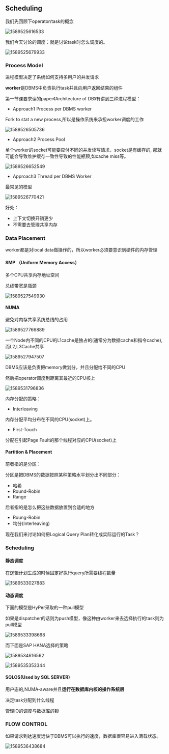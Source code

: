 ## Scheduling 

我们先回顾下operator/task的概念

![1589525616533](C:\Users\AlexanderChiu\AppData\Roaming\Typora\typora-user-images\1589525616533.png)

我们今天讨论的调度：就是讨论task时怎么调度的。

![1589525679933](C:\Users\AlexanderChiu\AppData\Roaming\Typora\typora-user-images\1589525679933.png)

### Process Model

进程模型决定了系统如何支持多用户的并发请求

**worker**是DBMS中负责执行task并且向用户返回结果的组件

第一节课要求读的paper《Architecture of DB》有讲到三种进程模型：

* Approach1 Process per DBMS worker

Fork to stat a new process,所以是操作系统来承担worker调度的工作

![1589526505736](C:\Users\AlexanderChiu\AppData\Roaming\Typora\typora-user-images\1589526505736.png)

* Approach2 Process Pool

单个worker的socket可能要应付不同的并发读写请求，socket是有缓存的, 那就可能会导致维护缓存一致性导致的性能瓶颈,如cache miss等。

![1589526652549](C:\Users\AlexanderChiu\AppData\Roaming\Typora\typora-user-images\1589526652549.png)



* Approach3 Thread per DBMS Worker

最常见的模型

![1589526770421](C:\Users\AlexanderChiu\AppData\Roaming\Typora\typora-user-images\1589526770421.png)



好处：

* 上下文切换开销更少
* 不需要去管理共享内存



### Data Placement

worker都是对local data做操作的，所以worker必须要意识到硬件的内存管理

#### SMP （Uniform Memory Access）

多个CPU共享内存地址空间

总线带宽是瓶颈

![1589527549930](C:\Users\AlexanderChiu\AppData\Roaming\Typora\typora-user-images\1589527549930.png)



#### NUMA

避免对内存共享系统总线的占用

![1589527766889](C:\Users\AlexanderChiu\AppData\Roaming\Typora\typora-user-images\1589527766889.png)



一个Node内不同的CPU的L1cache是独占的(通常分为数据cache和指令cache),而L2,L3Cache共享

![1589527947507](C:\Users\AlexanderChiu\AppData\Roaming\Typora\typora-user-images\1589527947507.png)



DBMS应该是负责把memory做划分，并且分配给不同的CPU

然后把operator调度到距离其最近的CPU核上

![1589531796836](C:\Users\AlexanderChiu\AppData\Roaming\Typora\typora-user-images\1589531796836.png)



内存分配的策略：

* Interleaving

内存分配平均分布在不同的CPU(socket)上。

* First-Touch

分配在引起Page Fault的那个线程对应的CPU(socket)上

#### Partition & Placement

前者指的是分区：

分区是把DBMS的数据按照某种策略水平划分出不同部分：

* 哈希
* Round-Robin
* Range

后者指的是怎么把这些数据放置到合适的地方

* Roung-Robin
* 均分(Interleaving)

现在我们来讨论如何把Logical Query Plan转化成实际运行的Task？

### Scheduling

#### 静态调度

在逻辑计划生成的时候固定好执行query所需要线程数量

![1589533027883](C:\Users\AlexanderChiu\AppData\Roaming\Typora\typora-user-images\1589533027883.png)



#### 动态调度

下面的模型是HyPer采取的一种pull模型

如果是dispatcher的话则为push模型，像这种由worker来去选择执行的task则为pull模型

![1589533398668](C:\Users\AlexanderChiu\AppData\Roaming\Typora\typora-user-images\1589533398668.png)

而下面是SAP HANA选择的策略

![1589534616562](C:\Users\AlexanderChiu\AppData\Roaming\Typora\typora-user-images\1589534616562.png)



![1589535353344](C:\Users\AlexanderChiu\AppData\Roaming\Typora\typora-user-images\1589535353344.png)



#### SQLOS(Used by SQL SERVER)

用户态的,NUMA-aware并且**运行在数据库内核的操作系统层**

决定task分配到什么线程

管理IO的调度与数据库的锁



### FLOW CONTROL

如果请求到达速度远快于DBMS可以执行的速度，数据库很容易进入满载状态。



![1589536438684](C:\Users\AlexanderChiu\AppData\Roaming\Typora\typora-user-images\1589536438684.png)


